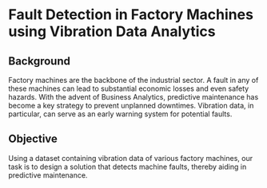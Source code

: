 # Fault Detection in Factory Machines using Vibration Data Analytics

## Background
Factory machines are the backbone of the industrial sector. A fault in any of these machines can lead to substantial economic losses and even safety hazards. With the advent of Business Analytics, predictive maintenance has become a key strategy to prevent unplanned downtimes. Vibration data, in particular, can serve as an early warning system for potential faults.

## Objective
Using a dataset containing vibration data of various factory machines, our task is to design a solution that detects machine faults, thereby aiding in predictive maintenance.
